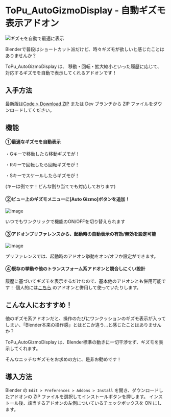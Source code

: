 # ToPu_AutoGizmoDisplay - 自動ギズモ表示アドオン

![ギズモを自動で最適に表示](https://github.com/user-attachments/assets/49db83ca-e430-42ef-97e1-a88562ef1898)



Blenderで普段はショートカット派だけど、時々ギズモが欲しいと感じたことはありませんか？

ToPu_AutoGizmoDisplay は、
移動・回転・拡大縮小といった履歴に応じて、対応するギズモを自動で表示してくれるアドオンです！

## 入手方法
最新版は[Code > Download ZIP](https://github.com/http4211/ToPu_LockLockTool/releases) または Dev ブランチから ZIP ファイルをダウンロードしてください。

## 機能
#### ①最適なギズモを自動表示
<p>・Gキーで移動したら移動ギズモが！</p>
<p>・Rキーで回転したら回転ギズモが！</p>
<p>・Sキーでスケールしたらギズモが！</p>
<p>(キーは例です！どんな割り当てでも対応しております)</p>

#### ②ビュー上のギズモメニューに[Auto Gizmo]ボタンを追加！

![image](https://github.com/user-attachments/assets/143a9342-635c-4efa-9bce-1c78b7790b36)

いつでもワンクリックで機能のON/OFFを切り替えられます

#### ③アドオンプリファレンスから、起動時の自動表示の有効/無効を設定可能

![image](https://github.com/user-attachments/assets/e339424a-f66f-4322-929c-e190fba33363)

プリファレンスでは、起動時のアドオン挙動をオン/オフか設定ができます。

#### ④既存の挙動や他のトランスフォーム系アドオンと競合しにくい設計

履歴に基づいてギズモを表示するだけなので、基本他のアドオンとも併用可能です！
個人的には[こちら](https://superhivemarket.com/products/autoconstraints) のアドオンと併用して使っていたりします。


## こんな人におすすめ！

他のギズモ系アドオンだと、操作のたびにワンクッションのギズモ表示が入ってしまい、「Blender本来の操作感」とはどこか違う…と感じたことはありませんか？

ToPu_AutoGizmoDisplay は、Blender標準の動きに一切干渉せず、ギズモを表示してくれます。

そんなニッチなギズモをお求めの方に、是非お勧めです！






## 導入方法
Blender の `Edit > Preferences > Addons > Install` を開き、ダウンロードしたアドオンの ZIP ファイルを選択してインストールボタンを押します。 インストール後、該当するアドオンの左側についているチェックボックスを ON にします。
